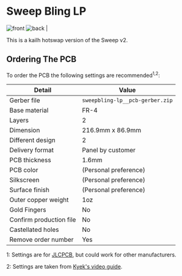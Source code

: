 # Sweep Bling LP
![front](/gallery/sweep-bling-lp/front.png)
![back](/gallery/sweep-bling-lp/back.png) |

This is a kailh hotswap version of the Sweep v2.

## Ordering The PCB

To order the PCB the following settings are recommended<sup>1,2</sup>: 

|Detail|Value|
|---|---|
|Gerber file|`sweepbling-lp__pcb-gerber.zip`|
|Base material|FR-4|
|Layers|2|
|Dimension|216.9mm x 86.9mm|
|Different design|2|
|Delivery format|Panel by customer|
|PCB thickness|1.6mm|
|PCB color|(Personal preference)|
|Silkscreen|(Personal preference)|
|Surface finish|(Personal preference)|
|Outer copper weight|1oz|
|Gold Fingers|No|
|Confirm production file|No|
|Castellated holes|No|
|Remove order number|Yes|

1: Settings are for [JLCPCB](https://jlcpcb.com/), but could work for other manufacturers.

2: Settings are taken from [Kyek's video guide](https://www.youtube.com/watch?v=fBPu7AyDtkM&t=17s).
